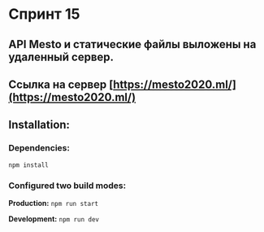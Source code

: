 
# Спринт 15

## API Mesto и статические файлы выложены на удаленный сервер.

## Ссылка на сервер [https://mesto2020.ml/](https://mesto2020.ml/)

## Installation:

### Dependencies:

`npm install`

### Configured two build modes:

**Production:**
`npm run start`

**Development:**
`npm run dev`

